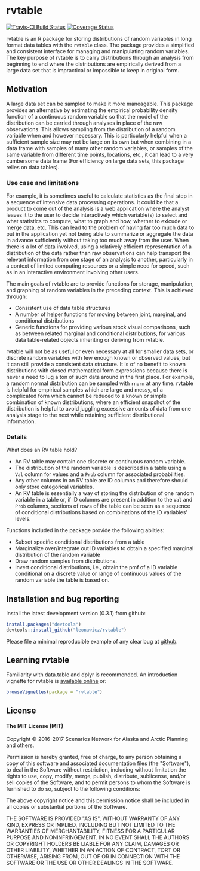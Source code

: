 
<!-- README.md is generated from README.Rmd. Please edit that file -->
rvtable
=======

[![Travis-CI Build Status](https://travis-ci.org/leonawicz/rvtable.svg?branch=master)](https://travis-ci.org/leonawicz/rvtable) [![Coverage Status](https://img.shields.io/codecov/c/github/leonawicz/rvtable/master.svg)](https://codecov.io/github/leonawicz/rvtable?branch=master)

rvtable is an R package for storing distributions of random variables in long format data tables with the `rvtable` class. The package provides a simplified and consistent interface for managing and manipulating random variables. The key purpose of rvtable is to carry distributions through an analysis from beginning to end where the distributions are empirically derived from a large data set that is impractical or impossible to keep in original form.

Motivation
----------

A large data set can be sampled to make it more maneagable. This package provides an alternative by estimating the empirical probability density function of a continuous random variable so that the model of the distribution can be carried through analyses in place of the raw observations. This allows sampling from the distribution of a random variable when and however necessary. This is particularly helpful when a sufficient sample size may not be large on its own but when combining in a data frame with samples of many other random variables, or samples of the same variable from different time points, locations, etc., it can lead to a very cumbersome data frame (For efficiency on large data sets, this package relies on data tables).

### Use case and limitations

For example, it is sometimes useful to calculate statistics as the final step in a sequence of intensive data processing operations. It could be that a product to come out of the analysis is a web application where the analyst leaves it to the user to decide interactively which variable(s) to select and what statistics to compute, what to graph and how, whether to exlcude or merge data, etc. This can lead to the problem of having far too much data to put in the application yet not being able to summarize or aggregate the data in advance sufficiently without taking too much away from the user. When there is a lot of data involved, using a relatively efficient representation of a distribution of the data rather than raw observations can help transport the relevant information from one stage of an analysis to another, particularly in a context of limited computing resources or a simple need for speed, such as in an interactive environment involving other users.

The main goals of rvtable are to provide functions for storage, manipulation, and graphing of random variables in the preceding context. This is achieved through:

-   Consistent use of data table structures
-   A number of helper functions for moving between joint, marginal, and conditional distributions
-   Generic functions for providing various stock visual comparisons, such as between related marginal and conditional distributions, for various data table-related objects inheriting or deriving from rvtable.

rvtable will not be as useful or even necessary at all for smaller data sets, or discrete random variables with few enough known or observed values, but it can still provide a consistent data structure. It is of no benefit to known distributions with closed mathematical form expressions because there is never a need to lug a ton of such data around in the first place. For example, a random normal distribution can be sampled with `rnorm` at any time. rvtable is helpful for empirical samples which are large and messy, of a complicated form which cannot be reduced to a known or simple combination of known distributions, where an efficient snapshot of the distribution is helpful to avoid juggling excessive amounts of data from one analysis stage to the next while retaining sufficient distributional information.

### Details

What does an RV table hold?

-   An RV table may contain one discrete or continuous random variable.
-   The distribution of the random variable is described in a table using a `Val` column for values and a `Prob` column for associated probabilities.
-   Any other columns in an RV table are ID columns and therefore should only store categorical variables.
-   An RV table is essentially a way of storing the distribution of one random variable in a table or, if ID columns are present in addition to the `Val` and `Prob` columns, sections of rows of the table can be seen as a sequence of conditional distributions based on combinations of the ID variables' levels.

Functions included in the package provide the following abiities:

-   Subset specific conditional distributions from a table
-   Marginalize over/integrate out ID variables to obtain a specified marginal distribution of the random variable
-   Draw random samples from distributions.
-   Invert conditional distributions, i.e., obtain the pmf of a ID variable conditional on a discrete value or range of continuous values of the random variable the table is based on.

Installation and bug reporting
------------------------------

Install the latest development version (0.3.1) from github:

``` r
install.packages("devtools")
devtools::install_github("leonawicz/rvtable")
```

Please file a minimal reproducible example of any clear bug at [github](https://github.com/leonawicz/rvtable/issues).

Learning rvtable
----------------

Familiarity with data.table and dplyr is recommended. An introduction vignette for rvtable is [available online](http://leonawicz.github.io/rvtable/articles/rvtable.html) or:

``` r
browseVignettes(package = "rvtable")
```

License
-------

#### The MIT License (MIT)

Copyright © 2016-2017 Scenarios Network for Alaska and Arctic Planning and others.

Permission is hereby granted, free of charge, to any person obtaining a copy of this software and associated documentation files (the "Software"), to deal in the Software without restriction, including without limitation the rights to use, copy, modify, merge, publish, distribute, sublicense, and/or sell copies of the Software, and to permit persons to whom the Software is furnished to do so, subject to the following conditions:

The above copyright notice and this permission notice shall be included in all copies or substantial portions of the Software.

THE SOFTWARE IS PROVIDED "AS IS", WITHOUT WARRANTY OF ANY KIND, EXPRESS OR IMPLIED, INCLUDING BUT NOT LIMITED TO THE WARRANTIES OF MERCHANTABILITY, FITNESS FOR A PARTICULAR PURPOSE AND NONINFRINGEMENT. IN NO EVENT SHALL THE AUTHORS OR COPYRIGHT HOLDERS BE LIABLE FOR ANY CLAIM, DAMAGES OR OTHER LIABILITY, WHETHER IN AN ACTION OF CONTRACT, TORT OR OTHERWISE, ARISING FROM, OUT OF OR IN CONNECTION WITH THE SOFTWARE OR THE USE OR OTHER DEALINGS IN THE SOFTWARE.
